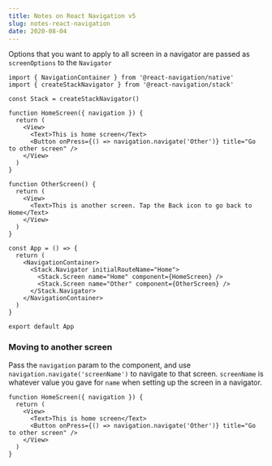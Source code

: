 ```yaml
---
title: Notes on React Navigation v5
slug: notes-react-navigation
date: 2020-08-04
---
```


Options that you want to apply to all screen in a navigator are passed as `screenOptions` to the `Navigator`

```tsx
import { NavigationContainer } from '@react-navigation/native'
import { createStackNavigator } from '@react-navigation/stack'

const Stack = createStackNavigator()

function HomeScreen({ navigation }) {
  return (
    <View>
      <Text>This is home screen</Text>
      <Button onPress={() => navigation.navigate('Other')} title="Go to other screen" />
    </View>
  )
}

function OtherScreen() {
  return (
    <View>
      <Text>This is another screen. Tap the Back icon to go back to Home</Text>
    </View>
  )
}

const App = () => {
  return (
    <NavigationContainer>
      <Stack.Navigator initialRouteName="Home">
        <Stack.Screen name="Home" component={HomeScreen} />
        <Stack.Screen name="Other" component={OtherScreen} />
      </Stack.Navigator>
    </NavigationContainer>
  )
}

export default App
```

### Moving to another screen

Pass the `navigation` param to the component, and use `navigation.navigate('screenName')` to navigate to that screen. `screenName` is whatever value you gave for `name` when setting up the screen in a navigator.

```tsx
function HomeScreen({ navigation }) {
  return (
    <View>
      <Text>This is home screen</Text>
      <Button onPress={() => navigation.navigate('Other')} title="Go to other screen" />
    </View>
  )
}
```
